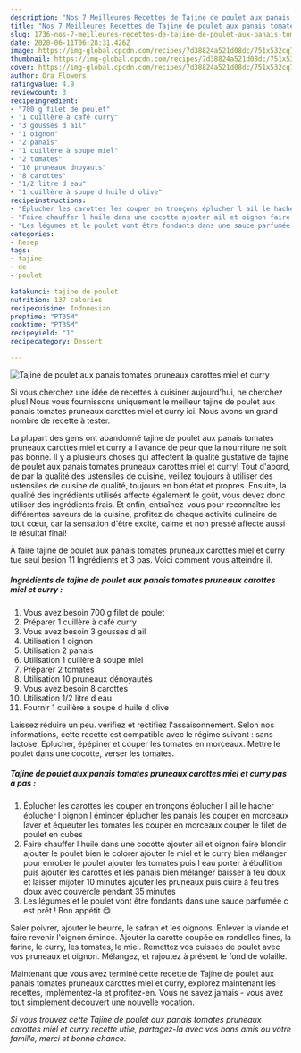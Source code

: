 ```yaml
---
description: "Nos 7 Meilleures Recettes de Tajine de poulet aux panais tomates pruneaux carottes miel et curry"
title: "Nos 7 Meilleures Recettes de Tajine de poulet aux panais tomates pruneaux carottes miel et curry"
slug: 1736-nos-7-meilleures-recettes-de-tajine-de-poulet-aux-panais-tomates-pruneaux-carottes-miel-et-curry
date: 2020-06-11T06:28:31.426Z
image: https://img-global.cpcdn.com/recipes/7d38824a521d08dc/751x532cq70/tajine-de-poulet-aux-panais-tomates-pruneaux-carottes-miel-et-curry-photo-principale-de-la-recette.jpg
thumbnail: https://img-global.cpcdn.com/recipes/7d38824a521d08dc/751x532cq70/tajine-de-poulet-aux-panais-tomates-pruneaux-carottes-miel-et-curry-photo-principale-de-la-recette.jpg
cover: https://img-global.cpcdn.com/recipes/7d38824a521d08dc/751x532cq70/tajine-de-poulet-aux-panais-tomates-pruneaux-carottes-miel-et-curry-photo-principale-de-la-recette.jpg
author: Ora Flowers
ratingvalue: 4.9
reviewcount: 3
recipeingredient:
- "700 g filet de poulet"
- "1 cuillère à café curry"
- "3 gousses d ail"
- "1 oignon"
- "2 panais"
- "1 cuillère à soupe miel"
- "2 tomates"
- "10 pruneaux dnoyauts"
- "8 carottes"
- "1/2 litre d eau"
- "1 cuillère à soupe d huile d olive"
recipeinstructions:
- "Éplucher les carottes les couper en tronçons éplucher l ail le hacher éplucher l oignon l émincer éplucher les panais les couper en morceaux laver et équeuter les tomates les couper en morceaux couper le filet de poulet en cubes"
- "Faire chauffer l huile dans une cocotte ajouter ail et oignon faire blondir ajouter le poulet bien le colorer ajouter le miel et le curry bien mélanger pour enrober le poulet ajouter les tomates puis l eau porter à ébullition puis ajouter les carottes et les panais bien mélanger baisser à feu doux et laisser mijoter 10 minutes ajouter les pruneaux puis cuire à feu très doux avec couvercle pendant 35 minutes"
- "Les légumes et le poulet vont être fondants dans une sauce parfumée c est prêt ! Bon appétit 😋"
categories:
- Resep
tags:
- tajine
- de
- poulet

katakunci: tajine de poulet 
nutrition: 137 calories
recipecuisine: Indonesian
preptime: "PT35M"
cooktime: "PT35M"
recipeyield: "1"
recipecategory: Dessert

---
```



![Tajine de poulet aux panais tomates pruneaux carottes miel et curry](https://img-global.cpcdn.com/recipes/7d38824a521d08dc/751x532cq70/tajine-de-poulet-aux-panais-tomates-pruneaux-carottes-miel-et-curry-photo-principale-de-la-recette.jpg)

Si vous cherchez une idée de recettes à cuisiner aujourd'hui, ne cherchez plus! Nous vous fournissons uniquement le meilleur tajine de poulet aux panais tomates pruneaux carottes miel et curry ici. Nous avons un grand nombre de recette à tester.

La plupart des gens ont abandonné tajine de poulet aux panais tomates pruneaux carottes miel et curry à l'avance de peur que la nourriture ne soit pas bonne. Il y a plusieurs choses qui affectent la qualité gustative de tajine de poulet aux panais tomates pruneaux carottes miel et curry! Tout d'abord, de par la qualité des ustensiles de cuisine, veillez toujours à utiliser des ustensiles de cuisine de qualité, toujours en bon état et propres. Ensuite, la qualité des ingrédients utilisés affecte également le goût, vous devez donc utiliser des ingrédients frais. Et enfin, entraînez-vous pour reconnaître les différentes saveurs de la cuisine, profitez de chaque activité culinaire de tout cœur, car la sensation d'être excité, calme et non pressé affecte aussi le résultat final!

<!--inarticleads1-->

À faire tajine de poulet aux panais tomates pruneaux carottes miel et curry tue seul besion 11 Ingrédients et 3 pas. Voici comment vous atteindre il.

##### Ingrédients de tajine de poulet aux panais tomates pruneaux carottes miel et curry :

1. Vous avez besoin 700 g filet de poulet
1. Préparer 1 cuillère à café curry
1. Vous avez besoin 3 gousses d ail
1. Utilisation 1 oignon
1. Utilisation 2 panais
1. Utilisation 1 cuillère à soupe miel
1. Préparer 2 tomates
1. Utilisation 10 pruneaux dénoyautés
1. Vous avez besoin 8 carottes
1. Utilisation 1/2 litre d eau
1. Fournir 1 cuillère à soupe d huile d olive


Laissez réduire un peu. vérifiez et rectifiez l&#39;assaisonnement. Selon nos informations, cette recette est compatible avec le régime suivant : sans lactose. Eplucher, épépiner et couper les tomates en morceaux. Mettre le poulet dans une cocotte, verser les tomates. 

<!--inarticleads2-->

##### Tajine de poulet aux panais tomates pruneaux carottes miel et curry pas à pas :

1. Éplucher les carottes les couper en tronçons éplucher l ail le hacher éplucher l oignon l émincer éplucher les panais les couper en morceaux laver et équeuter les tomates les couper en morceaux couper le filet de poulet en cubes
1. Faire chauffer l huile dans une cocotte ajouter ail et oignon faire blondir ajouter le poulet bien le colorer ajouter le miel et le curry bien mélanger pour enrober le poulet ajouter les tomates puis l eau porter à ébullition puis ajouter les carottes et les panais bien mélanger baisser à feu doux et laisser mijoter 10 minutes ajouter les pruneaux puis cuire à feu très doux avec couvercle pendant 35 minutes
1. Les légumes et le poulet vont être fondants dans une sauce parfumée c est prêt ! Bon appétit 😋


Saler poivrer, ajouter le beurre, le safran et les oignons. Enlever la viande et faire revenir l&#39;oignon émincé. Ajouter la carotte coupée en rondelles fines, la farine, le curry, les tomates, le miel. Remettez vos cuisses de poulet avec vos pruneaux et oignon. Mélangez, et rajoutez à présent le fond de volaille. 

<!--inarticleads1-->

<p>
Maintenant que vous avez terminé cette recette de Tajine de poulet aux panais tomates pruneaux carottes miel et curry, explorez maintenant les recettes, implémentez-la et profitez-en. Vous ne savez jamais - vous avez tout simplement découvert une nouvelle vocation.
</p>

<p>
<i>Si vous trouvez cette Tajine de poulet aux panais tomates pruneaux carottes miel et curry recette utile, partagez-la avec vos bons amis ou votre famille, merci et bonne chance.</i>
</p>
